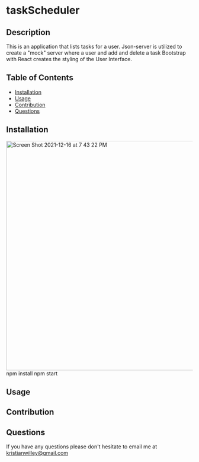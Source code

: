# taskScheduler

## Description 
This is an application that lists tasks for a user. Json-server is utilized to create a "mock" server where a user and 
add and delete a task Bootstrap with React creates the styling of the User Interface. 

 ## Table of Contents
* [Installation](#installation) 
* [Usage](#usage) 
* [Contribution](#contribution)  
* [Questions](#questions)
## Installation 

<img width="618" alt="Screen Shot 2021-12-16 at 7 43 22 PM" src="https://user-images.githubusercontent.com/48849948/146485517-920308ab-fbb1-4cf3-8a20-b0456ff2b04c.png">
npm install 
npm start

## Usage 

## Contribution 

## Questions

If you have any questions please don't hesitate to email me at kristianwilley@gmail.com 
